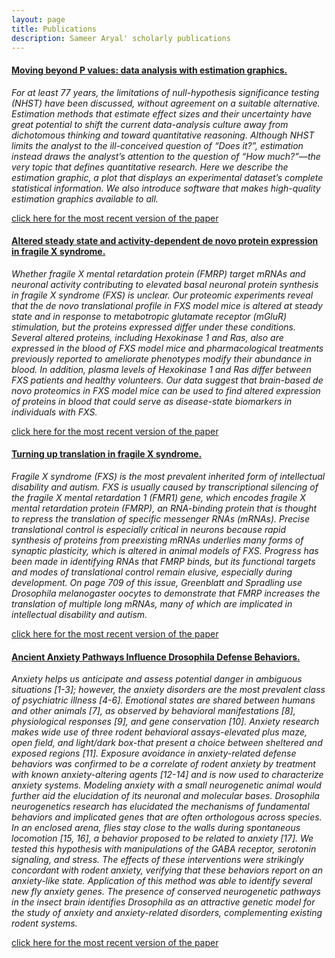 ```yaml
---
layout: page
title: Publications
description: Sameer Aryal' scholarly publications
---
```




#### <u>Moving beyond P values: data analysis with estimation graphics.</u>
*For at least 77 years, the limitations of null-hypothesis significance testing (NHST) have been discussed, without agreement on a suitable alternative. Estimation methods that estimate effect sizes and their uncertainty have great potential to shift the current data-analysis culture away from dichotomous thinking and toward quantitative reasoning. Although NHST limits the analyst to the ill-conceived question of “Does it?”, estimation instead draws the analyst’s attention to the question of “How much?”—the very topic that defines quantitative research. Here we describe the estimation graphic, a plot that displays an experimental dataset’s complete statistical information. We also introduce software that makes high-quality estimation graphics available to all.*

[click here for the most recent version of the paper](https://www.ncbi.nlm.nih.gov/pubmed/31217592)


#### <u>Altered steady state and activity-dependent de novo protein expression in fragile X syndrome.</u>
*Whether fragile X mental retardation protein (FMRP) target mRNAs and neuronal activity contributing to elevated basal neuronal protein synthesis in fragile X syndrome (FXS) is unclear. Our proteomic experiments reveal that the de novo translational profile in FXS model mice is altered at steady state and in response to metabotropic glutamate receptor (mGluR) stimulation, but the proteins expressed differ under these conditions. Several altered proteins, including Hexokinase 1 and Ras, also are expressed in the blood of FXS model mice and pharmacological treatments previously reported to ameliorate phenotypes modify their abundance in blood. In addition, plasma levels of Hexokinase 1 and Ras differ between FXS patients and healthy volunteers. Our data suggest that brain-based de novo proteomics in FXS model mice can be used to find altered expression of proteins in blood that could serve as disease-state biomarkers in individuals with FXS.*

[click here for the most recent version of the paper](https://www.ncbi.nlm.nih.gov/pubmed/30979884)

#### <u>Turning up translation in fragile X syndrome.</u>
*Fragile X syndrome (FXS) is the most prevalent inherited form of intellectual disability and autism. FXS is usually caused by transcriptional silencing of the fragile X mental retardation 1 (FMR1) gene, which encodes fragile X mental retardation protein (FMRP), an RNA-binding protein that is thought to repress the translation of specific messenger RNAs (mRNAs). Precise translational control is especially critical in neurons because rapid synthesis of proteins from preexisting mRNAs underlies many forms of synaptic plasticity, which is altered in animal models of FXS. Progress has been made in identifying RNAs that FMRP binds, but its functional targets and modes of translational control remain elusive, especially during development. On page 709 of this issue, Greenblatt and Spradling use Drosophila melanogaster oocytes to demonstrate that FMRP increases the translation of multiple long mRNAs, many of which are implicated in intellectual disability and autism.*

[click here for the most recent version of the paper](https://www.ncbi.nlm.nih.gov/pubmed/30115797)

#### <u>Ancient Anxiety Pathways Influence Drosophila Defense Behaviors.</u>
*Anxiety helps us anticipate and assess potential danger in ambiguous situations [1-3]; however, the anxiety disorders are the most prevalent class of psychiatric illness [4-6]. Emotional states are shared between humans and other animals [7], as observed by behavioral manifestations [8], physiological responses [9], and gene conservation [10]. Anxiety research makes wide use of three rodent behavioral assays-elevated plus maze, open field, and light/dark box-that present a choice between sheltered and exposed regions [11]. Exposure avoidance in anxiety-related defense behaviors was confirmed to be a correlate of rodent anxiety by treatment with known anxiety-altering agents [12-14] and is now used to characterize anxiety systems. Modeling anxiety with a small neurogenetic animal would further aid the elucidation of its neuronal and molecular bases. Drosophila neurogenetics research has elucidated the mechanisms of fundamental behaviors and implicated genes that are often orthologous across species. In an enclosed arena, flies stay close to the walls during spontaneous locomotion [15, 16], a behavior proposed to be related to anxiety [17]. We tested this hypothesis with manipulations of the GABA receptor, serotonin signaling, and stress. The effects of these interventions were strikingly concordant with rodent anxiety, verifying that these behaviors report on an anxiety-like state. Application of this method was able to identify several new fly anxiety genes. The presence of conserved neurogenetic pathways in the insect brain identifies Drosophila as an attractive genetic model for the study of anxiety and anxiety-related disorders, complementing existing rodent systems.*

[click here for the most recent version of the paper](https://www.ncbi.nlm.nih.gov/pubmed/27020741)



<!-- Note: this is how to write a comment in HTML. Everything in here won't show up on your webpage.-->

<!--
To increase the size of the title, use fewer # in front of the paper title.
To decrease the size of the title, use more #. 
To remove the italics, remove the * before and after the description
To remove the underline from the title, remove the <u> tags (<u> and </u>)
-->